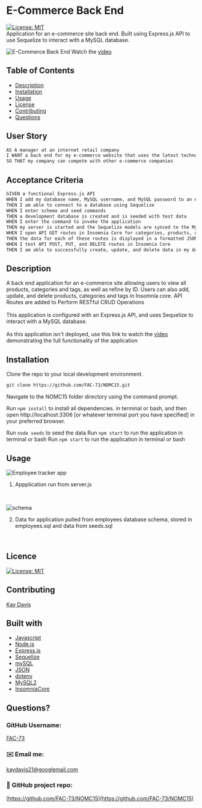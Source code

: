 # E-Commerce Back End
[![License: MIT](https://img.shields.io/badge/License-MIT-yellow.svg)](https://opensource.org/licenses/MIT)
<br>
Application for an e-commerce site back end. Built using Express.js API to use Sequelize to interact with a MySQL database.
<br />

![E-Commerce Back End](https://github.com/FAC-73/NOMC15/blob/main/assets/screenRecord.png?raw=true)
Watch the [video](https://github.com/FAC-73/NOMC15/raw/main/assets/application_video.mov)
<br />

## Table of Contents
- [Description](#description)
- [Installation](#installation)
- [Usage](#usage)
- [License](#license)
- [Contributing](#contributing)
- [Questions](#questions)


## User Story

```md
AS A manager at an internet retail company
I WANT a back end for my e-commerce website that uses the latest technologies
SO THAT my company can compete with other e-commerce companies
```

## Acceptance Criteria

```md
GIVEN a functional Express.js API
WHEN I add my database name, MySQL username, and MySQL password to an environment variable file
THEN I am able to connect to a database using Sequelize
WHEN I enter schema and seed commands
THEN a development database is created and is seeded with test data
WHEN I enter the command to invoke the application
THEN my server is started and the Sequelize models are synced to the MySQL database
WHEN I open API GET routes in Insomnia Core for categories, products, or tags
THEN the data for each of these routes is displayed in a formatted JSON
WHEN I test API POST, PUT, and DELETE routes in Insomnia Core
THEN I am able to successfully create, update, and delete data in my database
```
  
## Description

A back end application for an e-commerce site allowing users to view all products, categories and tags, as well as refine by ID. Users can also add, update, and delete products, categories and tags in Insomnia core. API Routes are added to Perform RESTful CRUD Operations
<br><br>
This application is configured with an Express.js API, and uses Sequelize to interact with a MySQL database.
<br><br>
As this application isn't deployed, use this link to watch the [video](https://github.com/FAC-73/NOMC15/raw/main/assets/application_video.mov) demonstrating the full functionality of the application


## Installation
Clone the repo to your local development environment.

```md
git clone https://github.com/FAC-73/NOMC15.git
```
Navigate to the NOMC15 folder directory using the command prompt.

Run `npm install` to install all dependencies. in terminal or bash, and then open http://localhost:3306 [or whatever terminal port you have specified] in your preferred browser. 

Run `node seeds` to seed the data
Run `npm start` to run the application in terminal or bash 
Run `npm start` to run the application in terminal or bash 

## Usage

![Employee tracker app](https://github.com/FAC-73/NOMC15/blob/main/assets/screenRecord.png?raw=true)
<br />
1. Appplication run from server.js
<br />

![schema](https://github.com/FAC-73/NOMC15/blob/main/assets/database.png?raw=true)
<br />

2. Data for application pulled from employees database schema, stored in employees.sql and data from seeds.sql
<br />

## Licence
[![License: MIT](https://img.shields.io/badge/License-MIT-yellow.svg)](https://opensource.org/licenses/MIT)
<br />

## Contributing
[Kay Davis](https://github.com/FAC-73)
<br />

## Built with
- [Javascript](https://www.w3schools.com/jsref/default.asp)
- [Node.js](https://nodejs.org/en/)
- [Express.js](https://expressjs.com/)
- [Sequelize](https://sequelize.org/)
- [mySQL](https://www.mysql.com/)
- [JSON](https://www.json.org/json-en.html)
- [dotenv](https://www.npmjs.com/package/dotenv)
- [MySQL2](https://www.npmjs.com/package/mysql2)
- [InsomniaCore](https://insomnia.rest/products/insomnia)


## Questions?

### GitHub Username:
[FAC-73](https://github.com/FAC-73)

###  ✉️ Email me:
[kaydavis21@googlemail.com](mailto:kaydavis21@googlemail.com)

### 📁 GitHub project repo:
[https://github.com/FAC-73/NOMC15](https://github.com/FAC-73/NOMC15)

